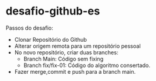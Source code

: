 # desafio-github-es
Passos do desafio:
- Clonar Repositório do Github
- Alterar origem remota para um repositório pessoal
- No novo repositório, criar duas branches:
  - Branch Main: Código sem fixing
  - Branch fix/fix-01: Código do algoritmo consertado.
- Fazer merge,commit e push para a branch main. 
